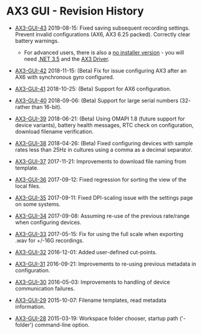 # AX3 GUI - Revision History

* [AX3-GUI-43](AX3-GUI-43.zip?raw=true) 2019-08-15: Fixed saving subsequent recording settings. Prevent invalid configurations (AX6, AX3 6.25 packed). Correctly clear battery warnings.

  * For advanced users, there is also a [no installer version](AX3-GUI-43-no-install.zip) - you will need [.NET 3.5](https://www.microsoft.com/en-gb/download/details.aspx?id=21) and the [AX3 Driver](AX3-Driver-Win-5.zip).

* [AX3-GUI-42](AX3-GUI-42.zip?raw=true) 2018-11-15: (Beta) Fix for issue configuring AX3 after an AX6 with synchronous gyro configured. 

* [AX3-GUI-41](AX3-GUI-41.zip?raw=true) 2018-10-25: (Beta) Support for AX6 configuration.

* [AX3-GUI-40](AX3-GUI-40.zip?raw=true) 2018-09-06: (Beta) Support for large serial numbers (32- rather than 16-bit).

* [AX3-GUI-39](AX3-GUI-39.zip?raw=true) 2018-06-21: (Beta) Using OMAPI 1.8 (future support for device variants), battery health messages, RTC check on configuration, download filename verification.

* [AX3-GUI-38](AX3-GUI-38.zip?raw=true) 2018-04-26: (Beta) Fixed configuring devices with sample rates less than 25Hz in cultures using a comma as a decimal separator.

* [AX3-GUI-37](AX3-GUI-37.zip?raw=true) 2017-11-21: Improvements to download file naming from template.

* [AX3-GUI-36](AX3-GUI-36.zip?raw=true) 2017-09-12: Fixed regression for sorting the view of the local files.

* [AX3-GUI-35](AX3-GUI-35.zip?raw=true) 2017-09-11: Fixed DPI-scaling issue with the settings page on some systems.

* [AX3-GUI-34](AX3-GUI-34.zip?raw=true) 2017-09-08: Assuming re-use of the previous rate/range when configuring devices.

* [AX3-GUI-33](AX3-GUI-33.zip?raw=true) 2017-05-15: Fix for using the full scale when exporting .wav for +/-16G recordings.

* [AX3-GUI-32](AX3-GUI-32.zip?raw=true) 2016-12-01: Added user-defined cut-points.

* [AX3-GUI-31](AX3-GUI-31.zip?raw=true) 2016-09-21: Improvements to re-using previous metadata in configuration.

* [AX3-GUI-30](AX3-GUI-30.zip?raw=true) 2016-05-03: Improvements to handling of device communication failures.

* [AX3-GUI-29](AX3-GUI-29.zip?raw=true) 2015-10-07: Filename templates, read metadata information.

* [AX3-GUI-28](AX3-GUI-28.zip?raw=true) 2015-03-19: Workspace folder chooser, startup path ('-folder') command-line option.
